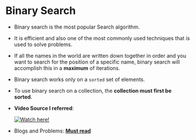 # Binary Search

- Binary search is the most popular Search algorithm.

- It is efficient and also one of the most commonly used techniques that is used to solve problems.

- If all the names in the world are written down together in order and you want to search for the position of a specific name, binary search will accomplish this in a **maximum** of iterations.

- Binary search works only on a `sorted` set of elements. 

- To use binary search on a collection, the **collection must first be sorted**.

- **Video Source I referred**:

     [![Watch here!](https://img.youtube.com/vi/GU7DpgHINWQ/0.jpg)](https://www.youtube.com/watch?v=GU7DpgHINWQ)
     
- Blogs and Problems: **[Must read](https://www.hackerearth.com/practice/algorithms/searching/binary-search/tutorial/)**

